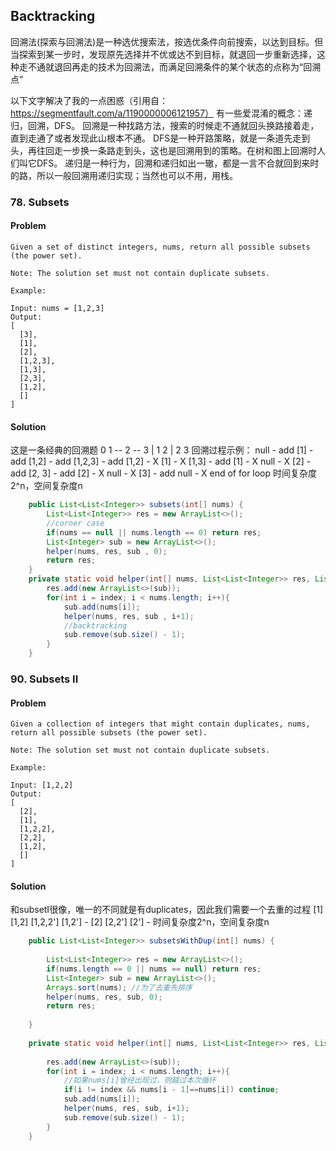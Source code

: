 ## Backtracking
回溯法(探索与回溯法)是一种选优搜索法，按选优条件向前搜索，以达到目标。但当探索到某一步时，发现原先选择并不优或达不到目标，就退回一步重新选择，这种走不通就退回再走的技术为回溯法，而满足回溯条件的某个状态的点称为“回溯点”

以下文字解决了我的一点困惑（引用自：https://segmentfault.com/a/1190000006121957）
有一些爱混淆的概念：递归，回溯，DFS。
回溯是一种找路方法，搜索的时候走不通就回头换路接着走，直到走通了或者发现此山根本不通。
DFS是一种开路策略，就是一条道先走到头，再往回走一步换一条路走到头，这也是回溯用到的策略。在树和图上回溯时人们叫它DFS。
递归是一种行为，回溯和递归如出一辙，都是一言不合就回到来时的路，所以一般回溯用递归实现；当然也可以不用，用栈。

### 78. Subsets
#### Problem
```text
Given a set of distinct integers, nums, return all possible subsets (the power set).

Note: The solution set must not contain duplicate subsets.

Example:

Input: nums = [1,2,3]
Output:
[
  [3],
  [1],
  [2],
  [1,2,3],
  [1,3],
  [2,3],
  [1,2],
  []
]
```
#### Solution
这是一条经典的回溯题
0   1 -- 2 -- 3
    |
1   2
    |
2   3
回溯过程示例：
null - add
[1] - add
[1,2] - add
[1,2,3] - add
[1,2] - X
[1] - X
[1,3] - add
[1] - X
null - X
[2] - add
[2, 3] - add
[2] - X
null - X
[3] - add
null - X
end of for loop
时间复杂度2^n，空间复杂度n
```java
    public List<List<Integer>> subsets(int[] nums) {
        List<List<Integer>> res = new ArrayList<>();
        //corner case
        if(nums == null || nums.length == 0) return res;
        List<Integer> sub = new ArrayList<>();
        helper(nums, res, sub , 0);
        return res;
    }
    private static void helper(int[] nums, List<List<Integer>> res, List<Integer> sub, int index){
        res.add(new ArrayList<>(sub));
        for(int i = index; i < nums.length; i++){
            sub.add(nums[i]);
            helper(nums, res, sub , i+1);
            //backtracking
            sub.remove(sub.size() - 1);
        }
    }
```
### 90. Subsets II
#### Problem
```text
Given a collection of integers that might contain duplicates, nums, return all possible subsets (the power set).

Note: The solution set must not contain duplicate subsets.

Example:

Input: [1,2,2]
Output:
[
  [2],
  [1],
  [1,2,2],
  [2,2],
  [1,2],
  []
]
```
#### Solution
和subsetI很像，唯一的不同就是有duplicates，因此我们需要一个去重的过程
[1]
[1,2]
[1,2,2']
[1,2'] -
[2]
[2,2']
[2'] -
时间复杂度2^n，空间复杂度n
```java
    public List<List<Integer>> subsetsWithDup(int[] nums) {
        
        List<List<Integer>> res = new ArrayList<>();
        if(nums.length == 0 || nums == null) return res;
        List<Integer> sub = new ArrayList<>();
        Arrays.sort(nums); //为了去重先排序
        helper(nums, res, sub, 0);
        return res;
        
    }
    
    private static void helper(int[] nums, List<List<Integer>> res, List<Integer> sub, int index){
        
        res.add(new ArrayList<>(sub));
        for(int i = index; i < nums.length; i++){
            //如果nums[i]曾经出现过，则越过本次循环
            if(i != index && nums[i - 1]==nums[i]) continue;
            sub.add(nums[i]);
            helper(nums, res, sub, i+1);
            sub.remove(sub.size() - 1);
        }
    }
```



